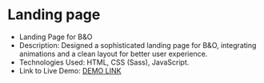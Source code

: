 # Landing page

- Landing Page for B&O
- Description: Designed a sophisticated landing page for B&O, integrating animations and a clean layout for better user experience.
- Technologies Used: HTML, CSS (Sass), JavaScript.
- Link to Live Demo: [DEMO LINK](https://victoriasokolvak.github.io/layout_landing-page/)

